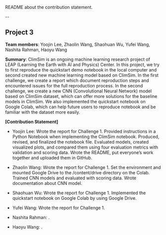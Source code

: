 README about the contribution statement.

--

## Project 3

**Team members**: Yoojin Lee, Zhaolin Wang, Shaohuan Wu, Yufei Wang, Nashita Rahman, Haoyu Wang

**Summary**: ClimSim is an ongoing machine learning research project of LEAP (Learning the Earth with AI and Physics) Center. In this project, we try to first reproduce the quickstart demo notebook in the local computer and second created new machine learning model based on ClimSim. In the first challenge, we create a report which document reproduction steps and encountered issues for the full reproduction process. In the second challenge, we create a new CNN (Convolutional Neural Network) model based on ClimSim dataset, which can offer more solutions for the baseline models in ClimSim. We also implemented the quickstart notebook on Google Colab, which can help future users to reproduce notebook and be familiar with the dataset more easily.

**[Contribution Statement]** 
-  Yoojin Lee: Wrote the report for Challenge 1. Provided instructions in a Python Notebook when implementing the ClimSim notebook. Produced, revised, and finalized the notebook file. Evaluated models, created visualized plots, and compared them using four evaluation metrics with validation and scoring data. Wrote the README, put everyone’s work together and uploaded them in GitHub.

- Zhaolin Wang: Wrote the report for Challenge 1. Set the environment and mounted Google Drive to the /content/drive directory on the Colab. Trained CNN models and evaluated with scoring data. Wrote documentation about CNN model.

- Shaohuan Wu: Wrote the report for Challenge 1. Implemented the quickstart notebook on Google Colab by using Google Drive.

- Yufei Wang: Wrote the report for Challenge 1. 

- Nashita Rahman: .

- Haoyu Wang: .




